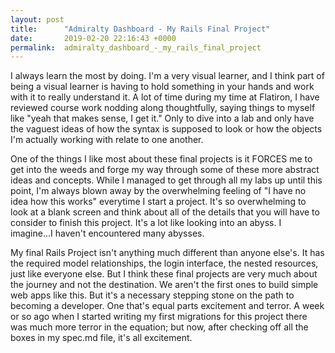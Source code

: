 ```yaml
---
layout: post
title:      "Admiralty Dashboard - My Rails Final Project"
date:       2019-02-20 22:16:43 +0000
permalink:  admiralty_dashboard_-_my_rails_final_project
---
```



I always learn the most by doing. I'm a very visual learner, and I think part of being a visual learner is having to hold something in your hands and work with it to really understand it. A lot of time during my time at Flatiron, I have reviewed course work nodding along thoughtfully, saying things to myself like "yeah that makes sense, I get it." Only to dive into a lab and only have the vaguest ideas of how the syntax is supposed to look or how the objects I'm actually working with relate to one another. 

One of the things I like most about these final projects is it FORCES me to get into the weeds and forge my way through some of these more abstract ideas and concepts. While I managed to get through all my labs up until this point, I'm always blown away by the overwhelming feeling of "I have no idea how this works" everytime I start a project. It's so overwhelming to look at a blank screen and think about all of the details that you will have to consider to finish this project. It's a lot like looking into an abyss. I imagine...I haven't encountered many abysses. 

My final Rails Project isn't anything much different than anyone else's. It has the required model relationships, the login interface, the nested resources, just like everyone else. But I think these final projects are very much about the journey and not the destination. We aren't the first ones to build simple web apps like this. But it's a necessary stepping stone on the path to becoming a developer. One that's equal parts excitement and terror. A week or so ago when I started writing my first migrations for this project there was much more terror in the equation; but now, after checking off all the boxes in my spec.md file, it's all excitement. 
